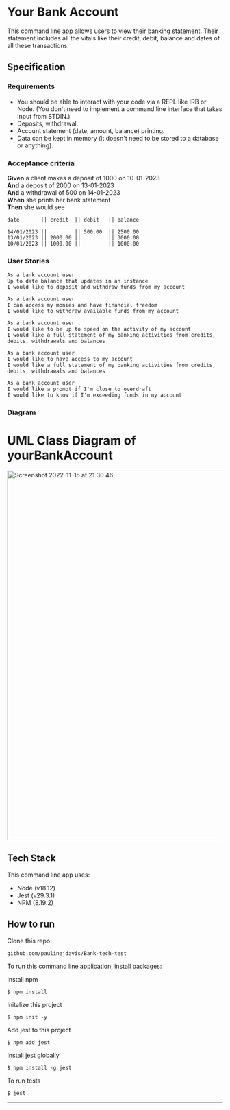 # Your Bank Account

This command line app allows users to view their banking statement. Their statement includes all the vitals like their credit, debit, balance and dates of all these transactions.

## Specification

### Requirements

* You should be able to interact with your code via a REPL like IRB or Node.  (You don't need to implement a command line interface that takes input from STDIN.)
* Deposits, withdrawal.
* Account statement (date, amount, balance) printing.
* Data can be kept in memory (it doesn't need to be stored to a database or anything).

### Acceptance criteria

**Given** a client makes a deposit of 1000 on 10-01-2023  
**And** a deposit of 2000 on 13-01-2023  
**And** a withdrawal of 500 on 14-01-2023  
**When** she prints her bank statement  
**Then** she would see

```
date       || credit  || debit   || balance
-------------------------------------------
14/01/2023 ||         || 500.00  || 2500.00
13/01/2023 || 2000.00 ||         || 3000.00
10/01/2023 || 1000.00 ||         || 1000.00
```

### User Stories

```
As a bank account user
Up to date balance that updates in an instance
I would like to deposit and withdraw funds from my account
```

```
As a bank account user
I can access my monies and have financial freedom
I would like to withdraw available funds from my account
```

```
As a bank account user
I would like to be up to speed on the activity of my account
I would like a full statement of my banking activities from credits, debits, withdrawals and balances
```
```
As a bank account user
I would like to have access to my account
I would like a full statement of my banking activities from credits, debits, withdrawals and balances
```

```
As a bank account user
I would like a prompt if I'm close to overdraft
I would like to know if I'm exceeding funds in my account
```



### Diagram

# UML Class Diagram of yourBankAccount

<img width="862" alt="Screenshot 2022-11-15 at 21 30 46" src="https://user-images.githubusercontent.com/111147520/202030700-94d9c0d0-0ba6-45c9-bffb-89e636d74091.png">




## Tech Stack

This command line app uses:

* Node (v18.12)
* Jest (v29.3.1)
* NPM (8.19.2)

## How to run

Clone this repo:

```
github.com/paulinejdavis/Bank-tech-test
```

To run this command line application, install packages:

Install npm
```
$ npm install
```
Initalize this project

```
$ npm init -y
```
Add jest to this project
```
$ npm add jest
```
Install jest globally
```
$ npm install -g jest
```
To run tests
```
$ jest
```


<!-- BEGIN GENERATED SECTION DO NOT EDIT -->

---


<!-- END GENERATED SECTION DO NOT EDIT -->
